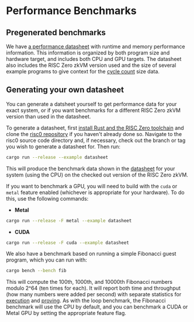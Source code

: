 # Performance Benchmarks

## Pregenerated benchmarks

We have [a performance datasheet][datasheet] with runtime and memory performance
information. This information is organized by both program size and hardware
target, and includes both CPU and GPU targets. The datasheet also includes the
RISC Zero zkVM version used and the size of several example programs to give
context for the [cycle count] size data.

## Generating your own datasheet

You can generate a datsheet yourself to get performance data for your exact
system, or if you want benchmarks for a different RISC Zero zkVM version than
used in the datasheet.

To generate a datasheet, first [install Rust and the RISC Zero
toolchain][install] and clone the [risc0 repository] if you haven't already done
so. Navigate to the risc0 source code directory and, if necessary, check out the
branch or tag you wish to generate a datasheet for. Then run:

```bash
cargo run --release --example datasheet
```

This will produce the benchmark data shown in the [datasheet] for your system
(using the CPU) on the checked out version of the RISC Zero zkVM.

If you want to benchmark a GPU, you will need to build with the `cuda` or
`metal` feature enabled (whichever is appropriate for your hardware). To do
this, use the following commands:

- **Metal**

```bash
cargo run --release -F metal --example datasheet
```

- **CUDA**

```bash
cargo run --release -F cuda --example datasheet
```

We also have a benchmark based on running a simple Fibonacci guest program,
which you can run with:

```bash
cargo bench --bench fib
```

This will compute the 100th, 1000th, and 10000th Fibonacci numbers modulo 2^64
(ten times for each). It will report both time and throughput (how many numbers
were added per second) with separate statistics for [execution] and
[proving][prover]. As with the loop benchmark, the Fibonacci benchmark will use
the CPU by default, and you can benchmark a CUDA or Metal GPU by setting the
appropriate feature flag.

[cycle count]: /terminology#clock-cycles
[datasheet]: https://benchmarks.risczero.com/main/datasheet
[execution]: /terminology#execute
[install]: ./install.md
[prover]: /terminology#prover
[risc0 repository]: https://github.com/risc0/risc0
